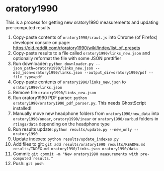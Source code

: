 # oratory1990
This is a process for getting new oratory1990 measurements and updating pre-computed results

1. Copy-paste contents of `oratory1990/crawl.js` into Chrome (of Firefox) developer console on page:
https://old.reddit.com/r/oratory1990/wiki/index/list_of_presets
2. Copy-paste results to a file called `oratory1990/links_new.json` and optionally reformat the file with some JSON prettifier
3. Run downloader: `python downloader.py --json_path=oratory1990/links_new.json --old_json=oratory1990/links.json --output_dir=oratory1990/pdf --file_type=pdf`
4. Copy-paste contents of `oratory1990/links_new.json` to `oratory1990/links.json`
5. Remove file `oratory1990/links_new.json`
6. Run oratory1990 PDF parser: `python oratory1990/oratory1990_pdf_parser.py`. This needs GhostScript installed!
7. Manually move new headphone folders from `oratory1990/new_data` into `oratory1990/onear`, `oratory1990/inear` or
`oratory1990/earbud` folders in `rtings/data` depending on the headphone type
8. Run results update: `python results/update.py --new_only --oratory1990`
9. Update indexes: `python results/update_indexes.py`
10. Add files to git: `git add results/oratory1990 results/README.md results/INDEX.md oratory1990/links.json oratory1990/data`
11. Commit: `git commit -m "New oratory1990 measurements with pre-computed results."`
12. Push: `git push`
